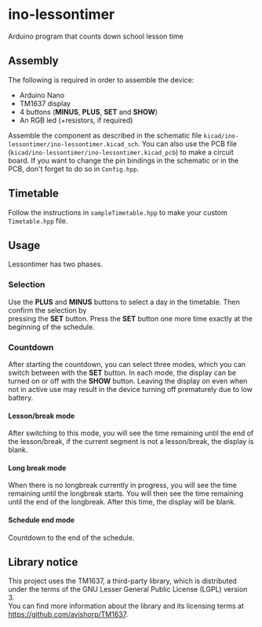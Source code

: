 # ino-lessontimer

Arduino program that counts down school lesson time

## Assembly

The following is required in order to assemble the device:

- Arduino Nano
- TM1637 display
- 4 buttons (**MINUS**, **PLUS**, **SET** and **SHOW**)
- An RGB led (+resistors, if required)

Assemble the component as described in the schematic file `kicad/ino-lessontimer/ino-lessontimer.kicad_sch`.
You can also use the PCB file (`kicad/ino-lessontimer/ino-lessontimer.kicad_pcb`) to make a circuit board.
If you want to change the pin bindings in the schematic or in the PCB, don't forget to do so in `Config.hpp`.

## Timetable

Follow the instructions in `sampleTimetable.hpp` to make your custom `Timetable.hpp` file.

## Usage

Lessontimer has two phases.

### Selection

Use the **PLUS** and **MINUS** buttons to select a day in the timetable. Then confirm the selection by  
pressing the **SET** button. Press the **SET** button one more time exactly at the beginning of the schedule.

### Countdown

After starting the countdown, you can select three modes, which you can switch between with the **SET** button. In each mode, the display can be turned on or off with the **SHOW** button. Leaving the display on even when not in active use may result in the device turning off prematurely due to low battery.

#### Lesson/break mode

After switching to this mode, you will see the time remaining until the end of the lesson/break, if the current segment is not a lesson/break, the display is blank.

#### Long break mode

When there is no longbreak currently in progress, you will see the time remaining until the longbreak starts. You will then see the time remaining until the end of the longbreak. After this time, the display will be blank.

#### Schedule end mode

Countdown to the end of the schedule.

## Library notice

This project uses the TM1637, a third-party library, which is distributed under the terms of the GNU Lesser General Public License (LGPL) version 3.  
You can find more information about the library and its licensing terms at <https://github.com/avishorp/TM1637>.
